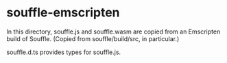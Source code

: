 # souffle-emscripten

In this directory, souffle.js and souffle.wasm are copied from an Emscripten build of Souffle. (Copied from souffle/build/src, in particular.)

souffle.d.ts provides types for souffle.js.
